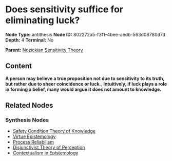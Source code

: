 # Does sensitivity suffice for eliminating luck?

**Node Type:** antithesis
**Node ID:** 802272a5-f3f1-4bee-aedb-563d08780d7d
**Depth:** 4
**Terminal:** No

**Parent:** [Nozickian Sensitivity Theory](nozickian-sensitivity-theory-synthesis-4f3caf1a-71e0-45e5-8ff5-4a30f0960284.md)

## Content

**A person may believe a true proposition not due to sensitivity to its truth, but rather due to sheer coincidence or luck.**, **Intuitively, if luck plays a role in forming a belief, many would argue it does not amount to knowledge.**

## Related Nodes

### Synthesis Nodes

- [Safety Condition Theory of Knowledge](safety-condition-theory-of-knowledge-synthesis-7b541503-08f2-4821-9343-c657ca154d9b.md)
- [Virtue Epistemology](virtue-epistemology-synthesis-02273acb-c977-4b2d-b915-164891aff4f5.md)
- [Process Reliabilism](process-reliabilism-synthesis-d6ead281-8df5-4f3d-b90a-a37063a9f0be.md)
- [Disjunctivist Theory of Perception](disjunctivist-theory-of-perception-synthesis-7b0dda43-52ae-4dbe-9e56-47d8cd461ad9.md)
- [Contextualism in Epistemology](contextualism-in-epistemology-synthesis-8dc1f7b7-1eb9-457b-826a-390e58ca233b.md)

